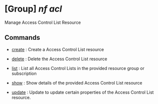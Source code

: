 # [Group] _nf acl_

Manage Access Control List Resource

## Commands

- [create](/Commands/nf/acl/_create.md)
: Create a Access Control List resource

- [delete](/Commands/nf/acl/_delete.md)
: Delete the Access Control List resource

- [list](/Commands/nf/acl/_list.md)
: List all Access Control Lists in the provided resource group or subscription

- [show](/Commands/nf/acl/_show.md)
: Show details of the provided Access Control List resource

- [update](/Commands/nf/acl/_update.md)
: Update to update certain properties of the Access Control List resource.
